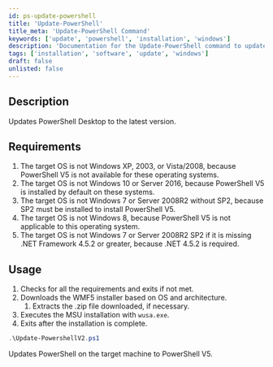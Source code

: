 ```yaml
---
id: ps-update-powershell  
title: 'Update-PowerShell'  
title_meta: 'Update-PowerShell Command'  
keywords: ['update', 'powershell', 'installation', 'windows']  
description: 'Documentation for the Update-PowerShell command to update PowerShell Desktop to the latest version.'  
tags: ['installation', 'software', 'update', 'windows']  
draft: false  
unlisted: false  
---  
```


## Description  
Updates PowerShell Desktop to the latest version.  

## Requirements  

1. The target OS is not Windows XP, 2003, or Vista/2008, because PowerShell V5 is not available for these operating systems.  
2. The target OS is not Windows 10 or Server 2016, because PowerShell V5 is installed by default on these systems.  
3. The target OS is not Windows 7 or Server 2008R2 without SP2, because SP2 must be installed to install PowerShell V5.  
4. The target OS is not Windows 8, because PowerShell V5 is not applicable to this operating system.  
5. The target OS is not Windows 7 or Server 2008R2 SP2 if it is missing .NET Framework 4.5.2 or greater, because .NET 4.5.2 is required.  

## Usage  
1. Checks for all the requirements and exits if not met.  
2. Downloads the WMF5 installer based on OS and architecture.  
   1. Extracts the .zip file downloaded, if necessary.  
3. Executes the MSU installation with `wusa.exe`.  
4. Exits after the installation is complete.  

```powershell  
.\Update-PowershellV2.ps1  
```  
Updates PowerShell on the target machine to PowerShell V5.  
